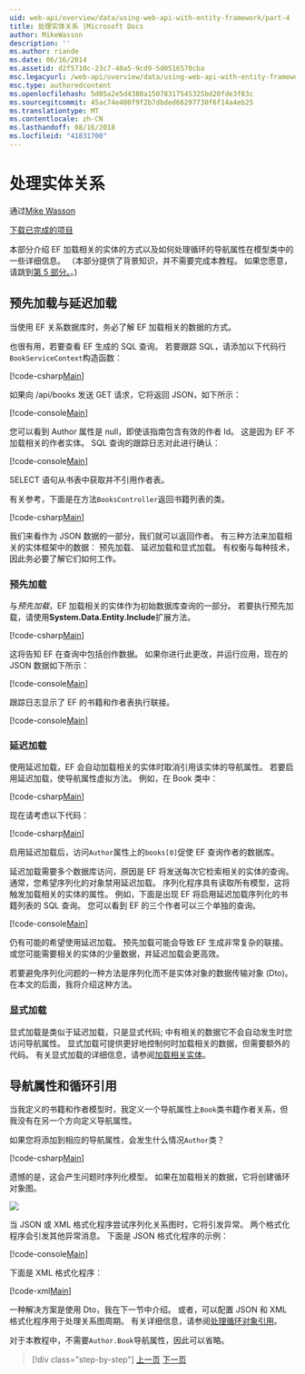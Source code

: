 ```yaml
---
uid: web-api/overview/data/using-web-api-with-entity-framework/part-4
title: 处理实体关系 |Microsoft Docs
author: MikeWasson
description: ''
ms.author: riande
ms.date: 06/16/2014
ms.assetid: d2f5710c-23c7-40a5-9cd9-5d0516570cba
msc.legacyurl: /web-api/overview/data/using-web-api-with-entity-framework/part-4
msc.type: authoredcontent
ms.openlocfilehash: 5d05a2e5d4380a15078317545325bd20fde3f83c
ms.sourcegitcommit: 45ac74e400f9f2b7dbded66297730f6f14a4eb25
ms.translationtype: MT
ms.contentlocale: zh-CN
ms.lasthandoff: 08/16/2018
ms.locfileid: "41831700"
---
```

<a name="handling-entity-relations"></a>处理实体关系
====================
通过[Mike Wasson](https://github.com/MikeWasson)

[下载已完成的项目](https://github.com/MikeWasson/BookService)

本部分介绍 EF 加载相关的实体的方式以及如何处理循环的导航属性在模型类中的一些详细信息。 （本部分提供了背景知识，并不需要完成本教程。 如果您愿意，请跳到[第 5 部分。](part-5.md)。)

## <a name="eager-loading-versus-lazy-loading"></a>预先加载与延迟加载

当使用 EF 关系数据库时，务必了解 EF 加载相关的数据的方式。

也很有用，若要查看 EF 生成的 SQL 查询。 若要跟踪 SQL，请添加以下代码行`BookServiceContext`构造函数：

[!code-csharp[Main](part-4/samples/sample1.cs)]

如果向 /api/books 发送 GET 请求，它将返回 JSON，如下所示：

[!code-console[Main](part-4/samples/sample2.cmd)]

您可以看到 Author 属性是 null，即使该指南包含有效的作者 Id。 这是因为 EF 不加载相关的作者实体。 SQL 查询的跟踪日志对此进行确认：

[!code-console[Main](part-4/samples/sample3.sql)]

SELECT 语句从书表中获取并不引用作者表。

有关参考，下面是在方法`BooksController`返回书籍列表的类。

[!code-csharp[Main](part-4/samples/sample4.cs)]

我们来看作为 JSON 数据的一部分，我们就可以返回作者。 有三种方法来加载相关的实体框架中的数据： 预先加载、 延迟加载和显式加载。 有权衡与每种技术，因此务必要了解它们如何工作。

### <a name="eager-loading"></a>预先加载

与*预先加载*，EF 加载相关的实体作为初始数据库查询的一部分。 若要执行预先加载，请使用**System.Data.Entity.Include**扩展方法。

[!code-csharp[Main](part-4/samples/sample5.cs)]

这将告知 EF 在查询中包括创作数据。 如果你进行此更改，并运行应用，现在的 JSON 数据如下所示：

[!code-console[Main](part-4/samples/sample6.cmd)]

跟踪日志显示了 EF 的书籍和作者表执行联接。

[!code-console[Main](part-4/samples/sample7.cmd)]

### <a name="lazy-loading"></a>延迟加载

使用延迟加载，EF 会自动加载相关的实体时取消引用该实体的导航属性。 若要启用延迟加载，使导航属性虚拟方法。 例如，在 Book 类中：

[!code-csharp[Main](part-4/samples/sample8.cs?highlight=6)]

现在请考虑以下代码：

[!code-csharp[Main](part-4/samples/sample9.cs)]

启用延迟加载后，访问`Author`属性上的`books[0]`促使 EF 查询作者的数据库。

延迟加载需要多个数据库访问，原因是 EF 将发送每次它检索相关的实体的查询。 通常，您希望序列化的对象禁用延迟加载。 序列化程序具有读取所有模型，这将触发加载相关的实体的属性。 例如，下面是出现 EF 将启用延迟加载序列化的书籍列表的 SQL 查询。 您可以看到 EF 的三个作者可以三个单独的查询。

[!code-console[Main](part-4/samples/sample10.sql)]

仍有可能的希望使用延迟加载。 预先加载可能会导致 EF 生成非常复杂的联接。 或您可能需要相关的实体的少量数据，并延迟加载会更高效。

若要避免序列化问题的一种方法是序列化而不是实体对象的数据传输对象 (Dto)。 在本文的后面，我将介绍这种方法。

### <a name="explicit-loading"></a>显式加载

显式加载是类似于延迟加载，只是显式代码; 中有相关的数据它不会自动发生时您访问导航属性。 显式加载可提供更好地控制何时加载相关的数据，但需要额外的代码。 有关显式加载的详细信息，请参阅[加载相关实体](https://msdn.microsoft.com/data/jj574232#explicit)。

## <a name="navigation-properties-and-circular-references"></a>导航属性和循环引用

当我定义的书籍和作者模型时，我定义一个导航属性上`Book`类书籍作者关系，但我没有在另一个方向定义导航属性。

如果您将添加到相应的导航属性，会发生什么情况`Author`类？

[!code-csharp[Main](part-4/samples/sample11.cs?highlight=7)]

遗憾的是，这会产生问题时序列化模型。 如果在加载相关的数据，它将创建循环对象图。

![](part-4/_static/image1.png)

当 JSON 或 XML 格式化程序尝试序列化关系图时，它将引发异常。 两个格式化程序会引发其他异常消息。 下面是 JSON 格式化程序的示例：

[!code-console[Main](part-4/samples/sample12.cmd)]

下面是 XML 格式化程序：

[!code-xml[Main](part-4/samples/sample13.xml)]

一种解决方案是使用 Dto，我在下一节中介绍。 或者，可以配置 JSON 和 XML 格式化程序用于处理关系图周期。 有关详细信息，请参阅[处理循环对象引用](../../formats-and-model-binding/json-and-xml-serialization.md#handling_circular_object_references)。

对于本教程中，不需要`Author.Book`导航属性，因此可以省略。

> [!div class="step-by-step"]
> [上一页](part-3.md)
> [下一页](part-5.md)
